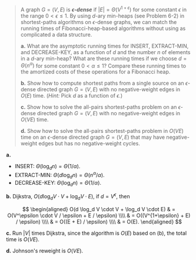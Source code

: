 > A graph $G = (V, E)$ is **_$\epsilon$-dense_** if $|E| = \Theta(V^{1 + \epsilon})$ for some constant $\epsilon$ in the range $0 < \epsilon \le 1$. By using $d$-ary min-heaps (see Problem 6-2) in shortest-paths algorithms on $\epsilon$-dense graphs, we can match the running times of Fibonacci-heap-based algorithms without using as complicated a data structure.
>
> **a.** What are the asymptotic running times for $\text{INSERT}$, $\text{EXTRACT-MIN}$, and $\text{DECREASE-KEY}$, as a function of $d$ and the number $n$ of elements in a $d$-ary min-heap? What are these running times if we choose $d = \Theta(n^\alpha)$ for some constant $0 < \alpha \le 1$? Compare these running times to the amortized costs of these operations for a Fibonacci heap.
>
> **b.** Show how to compute shortest paths from a single source on an $\epsilon$-dense directed graph $G = (V, E)$ with no negative-weight edges in $O(E)$ time. ($\textit{Hint:}$ Pick $d$ as a function of $\epsilon$.)
>
> **c.** Show how to solve the all-pairs shortest-paths problem on an $\epsilon$-dense directed graph $G = (V, E)$ with no negative-weight edges in $O(VE)$ time.
>
> **d.** Show how to solve the all-pairs shortest-paths problem in $O(VE)$ time on an $\epsilon$-dense directed graph $G = (V, E)$ that may have negative-weight edges but has no negative-weight cycles.

**a.**

- $\text{INSERT}$: $\Theta(\log_d n) = \Theta(1 / \alpha)$.
- $\text{EXTRACT-MIN}$: $\Theta(d\log_d n) = \Theta(n^\alpha / \alpha)$.
- $\text{DECREASE-KEY}$: $\Theta(\log_d n) = \Theta(1 / \alpha)$.

**b.** Dijkstra, $O(d\log_d V \cdot V + \log_d V \cdot E)$, if $d = V^\epsilon$, then

$$
\begin{aligned}
O(d \log_d V \cdot V + \log_d V \cdot E)
& = O(V^\epsilon \cdot V / \epsilon + E / \epsilon) \\\\
& = O((V^{1+\epsilon} + E) / \epsilon) \\\\
& = O((E + E) / \epsilon) \\\\
& = O(E).
\end{aligned}
$$

**c.** Run $|V|$ times Dijkstra, since the algorithm is $O(E)$ based on (b), the total time is $O(VE)$.

**d.** Johnson's reweight is $O(VE)$.
